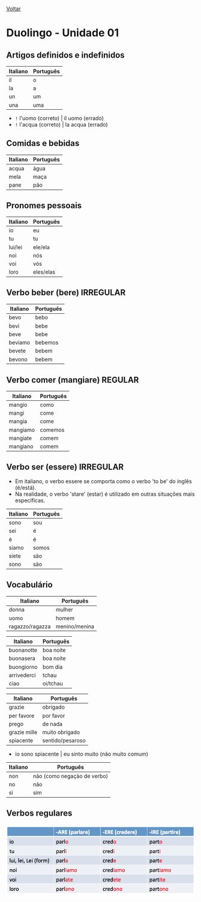 [Voltar](../../README.md)

# Duolingo - Unidade 01

## Artigos definidos e indefinidos

| Italiano | Português |
| --- | --- |
| il | o |
| la | a |
| un | um |
| una | uma |

* `!` l'uomo (correto) | il uomo (errado)
* `!` l'acqua (correto) | la acqua (errado)

## Comidas e bebidas

| Italiano | Português |
| --- | --- |
| acqua | água |
| mela | maça |
| pane | pão |

## Pronomes pessoais

| Italiano | Português |
| --- | --- |
| io | eu |
| tu | tu |
| lui/lei | ele/ela |
| noi | nós |
| voi | vós |
| loro | eles/elas |

## Verbo beber (bere) IRREGULAR

| Italiano | Português |
| --- | --- |
| bevo | bebo |
| bevi | bebe |
| beve | bebe |
| beviamo | bebemos |
| bevete | bebem |
| bevono | bebem |

## Verbo comer (mangiare) REGULAR

| Italiano | Português |
| --- | --- |
| mangio | como |
| mangi | come |
| mangia | come |
| mangiamo | comemos |
| mangiate | comem |
| mangiano | comem |

## Verbo ser (essere) IRREGULAR

* Em italiano, o verbo essere se comporta como o verbo 'to be' do inglês (é/está).
* Na realidade, o verbo 'stare' (estar) é utilizado em outras situações mais específicas.

| Italiano | Português |
| --- | --- |
| sono | sou |
| sei | é |
| è | é |
| siamo | somos |
| siete | são |
| sono | são |

## Vocabulário

| Italiano | Português |
| --- | --- |
| donna | mulher |
| uomo | homem |
| ragazzo/ragazza | menino/menina |

| Italiano | Português |
| --- | --- |
| buonanotte | boa noite |
| buonasera | boa noite |
| buongiorno | bom dia |
| arrivederci | tchau |
| ciao | oi/tchau |

| Italiano | Português |
| --- | --- |
| grazie | obrigado |
| per favore | por favor | 
| prego | de nada |
| grazie mille | muito obrigado |
| spiacente | sentido/pesaroso |

* io sono spiacente | eu sinto muito (não muito comum)

| Italiano | Português |
| --- | --- |
| non | não (como negação de verbo) |
| no | não |
| sì | sim |

## Verbos regulares

![Verbos regulares](../../images/duolingo/verbos_regulares.png)
